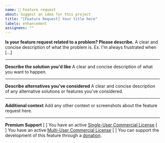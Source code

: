 ```yaml
---
name: 🚀 Feature request
about: Suggest an idea for this project
title: "[Feature Request] Your title here"
labels: enhancement
assignees: ""
---
```


**Is your feature request related to a problem? Please describe.**
A clear and concise description of what the problem is. Ex. I'm always frustrated when [...]

---

**Describe the solution you'd like**
A clear and concise description of what you want to happen.

---

**Describe alternatives you've considered**
A clear and concise description of any alternative solutions or features you've considered.

---

**Additional context**
Add any other context or screenshots about the feature request here.

---

**Premium Support**
[ ] You have an active [Single-User Commercial License](https://github.com/BoPeng/ai-marketplace-monitor#commercial-license)
[ ] You have an active [Multi-User Commercial License](https://github.com/BoPeng/ai-marketplace-monitor#commercial-license)
[ ] You can support the development of this feature through a [donation](https://github.com/BoPeng/ai-marketplace-monitor#support).
